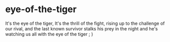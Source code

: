 # eye-of-the-tiger
It's the eye of the tiger, It's the thrill of the fight, rising up to the challenge of our rival, and the last known survivor stalks his prey in the night and he's watching us all with the eye of the tiger ; )

